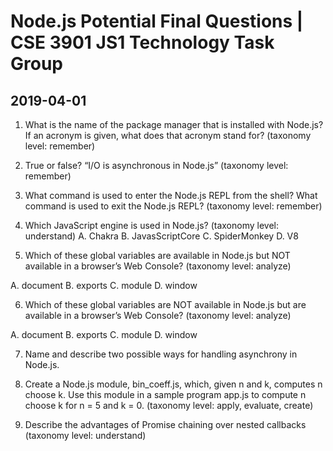 # Node.js Potential Final Questions |  CSE 3901 JS1 Technology Task Group
## 2019-04-01

1. What is the name of the package manager that is installed with Node.js? If an acronym is given, what does that acronym stand for? (taxonomy level: remember) 

2. True or false? “I/O is asynchronous in Node.js” (taxonomy level: remember) 

3. What command is used to enter the Node.js REPL from the shell? What command is used to exit the Node.js REPL? (taxonomy level: remember) 

4. Which JavaScript engine is used in Node.js? (taxonomy level: understand) 
  A. Chakra
  B. JavasScriptCore
  C. SpiderMonkey
  D. V8

5. Which of these global variables are available in Node.js but NOT available in a browser’s Web Console? (taxonomy level: analyze) 

  A. document
  B. exports
  C. module
  D. window

6. Which of these global variables are NOT available in Node.js but are available in a browser’s Web Console? (taxonomy level: analyze) 

  A. document
  B. exports
  C. module
  D. window

7. Name and describe two possible ways for handling asynchrony in Node.js.

8. Create a Node.js module, bin_coeff.js, which, given n and k, computes n choose k. Use this module in a sample program app.js to compute n choose k for n = 5 and k = 0. (taxonomy level: apply, evaluate, create)  

9. Describe the advantages of Promise chaining over nested callbacks (taxonomy level: understand) 
